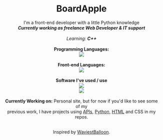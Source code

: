 <div align="center"> 
    <!-- Header -->
    <h1><b>BoardApple</b></h1>
    I'm a front-end developer with a little Python knowledge<br>
    <i><b>Currently working as freelance Web Developer & IT support</b></i>
    <br><br>
    <i>Learning: <b>C++</b></i><br><br>
</div>

<div align="center">
    <!-- Skills -->
    <b>Programming Languages:</b><br>
    <a href="https://skillicons.dev">
      <img src="https://skillicons.dev/icons?i=py">
    </a>
    <br><br>
    <b>Front-end Languages:</b><br>
    <a href="https://skillicons.dev">
      <img src="https://skillicons.dev/icons?i=html,css">
    </a>
    <br><br>
    <b>Software I've used / use</b><br>
    <a href="https://skillicons.dev">
      <img src="https://skillicons.dev/icons?i=vercel,vscode,github,git"><br>
      <img src="https://skillicons.dev/icons?i=pycharm,wordpress,firebase,unreal">
    </a>
    <br><br>
    <b>Currently Working on:</b> Personal site, but for now if you'd like to see some of my<br> previous work, I have projects using <a href="https://github.com/BoardApple/CatRate">APIs</a>, <a href="https://github.com/BoardApple/PhishingTest">Python</a>, <a href="https://github.com/BoardApple/OnlineBookstore-v1.4">HTML</a> and CSS in my repos.<br><br>
    <p align="center"> Inspired by <a href="https://github.com/WaviestBalloon">WaviestBalloon</a>.</p>
</div>
